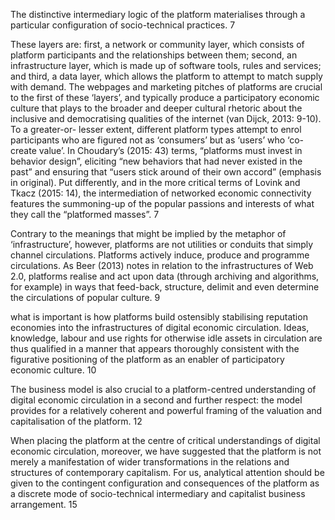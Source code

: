 
The distinctive intermediary logic of the platform materialises through a particular configuration of socio-technical practices. 7 

These layers are: first, a network or community layer, which consists of platform participants and the relationships between them; second, an infrastructure layer, which is made up of software tools, rules and services; and third, a data layer, which allows the platform to attempt to match supply with demand. The webpages and marketing pitches of platforms are crucial to the first of these ‘layers’, and typically produce a participatory economic culture that plays to the broader and deeper cultural rhetoric about the inclusive and democratising qualities of the internet (van Dijck, 2013: 9-10). To a greater-or- lesser extent, different platform types attempt to enrol participants who are figured not as ‘consumers’ but as ‘users’ who ‘co-create value’. In Choudary’s (2015: 43) terms, “platforms must invest in behavior design”, eliciting “new behaviors that had never existed in the past” and ensuring that “users stick around of their own accord” (emphasis in original). Put differently, and in the more critical terms of Lovink and Tkacz (2015: 14), the intermediation of networked economic connectivity features the summoning-up of the popular passions and interests of what they call the “platformed masses”. 7

Contrary to the meanings that might be implied by the metaphor of ‘infrastructure’, however, platforms are not utilities or conduits that simply channel circulations. Platforms actively induce, produce and programme circulations. As Beer (2013) notes in relation to the infrastructures of Web 2.0, platforms realise and act upon data (through archiving and algorithms, for example) in ways that feed-back, structure, delimit and even determine the circulations of popular culture. 9 

what is important is how platforms build ostensibly stabilising reputation economies into the infrastructures of digital economic circulation. Ideas, knowledge, labour and use rights for otherwise idle assets in circulation are thus qualified in a manner that appears thoroughly consistent with the figurative positioning of the platform as an enabler of participatory economic culture. 10 

The business model is also crucial to a platform-centred understanding of digital economic circulation in a second and further respect: the model provides for a relatively coherent and powerful framing of the valuation and capitalisation of the platform. 12

When placing the platform at the centre of critical understandings of digital economic circulation, moreover, we have suggested that the platform is not merely a manifestation of wider transformations in the relations and structures of contemporary capitalism. For us, analytical attention should be given to the contingent configuration and consequences of the platform as a discrete mode of socio-technical intermediary and capitalist business arrangement. 15
